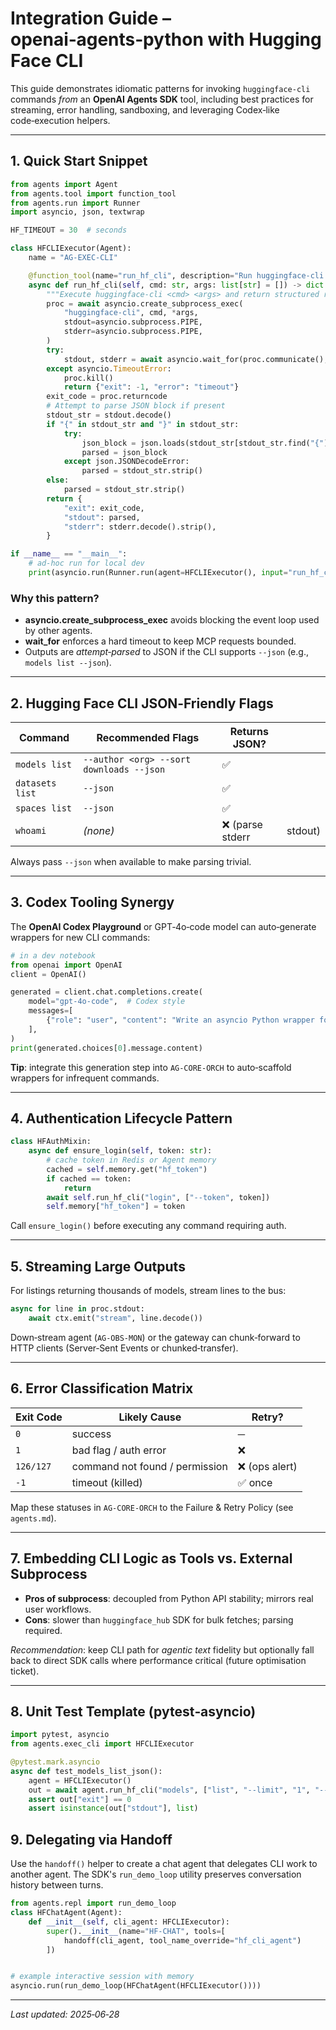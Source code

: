 # Integration Guide – **openai‑agents‑python** with **Hugging Face CLI**

This guide demonstrates idiomatic patterns for invoking `huggingface-cli` commands *from* an **OpenAI Agents SDK** tool, including best practices for streaming, error handling, sandboxing, and leveraging Codex‑like code‑execution helpers.

---

## 1. Quick Start Snippet

```python
from agents import Agent
from agents.tool import function_tool
from agents.run import Runner
import asyncio, json, textwrap

HF_TIMEOUT = 30  # seconds

class HFCLIExecutor(Agent):
    name = "AG-EXEC-CLI"

    @function_tool(name="run_hf_cli", description="Run huggingface-cli commands")
    async def run_hf_cli(self, cmd: str, args: list[str] = []) -> dict:
        """Execute huggingface‑cli <cmd> <args> and return structured result"""
        proc = await asyncio.create_subprocess_exec(
            "huggingface-cli", cmd, *args,
            stdout=asyncio.subprocess.PIPE,
            stderr=asyncio.subprocess.PIPE,
        )
        try:
            stdout, stderr = await asyncio.wait_for(proc.communicate(), HF_TIMEOUT)
        except asyncio.TimeoutError:
            proc.kill()
            return {"exit": -1, "error": "timeout"}
        exit_code = proc.returncode
        # Attempt to parse JSON block if present
        stdout_str = stdout.decode()
        if "{" in stdout_str and "}" in stdout_str:
            try:
                json_block = json.loads(stdout_str[stdout_str.find("{"): stdout_str.rfind("}") + 1])
                parsed = json_block
            except json.JSONDecodeError:
                parsed = stdout_str.strip()
        else:
            parsed = stdout_str.strip()
        return {
            "exit": exit_code,
            "stdout": parsed,
            "stderr": stderr.decode().strip(),
        }

if __name__ == "__main__":
    # ad‑hoc run for local dev
    print(asyncio.run(Runner.run(agent=HFCLIExecutor(), input="run_hf_cli cmd='whoami'")))
```

### Why this pattern?

* **asyncio.create\_subprocess\_exec** avoids blocking the event loop used by other agents.
* **wait\_for** enforces a hard timeout to keep MCP requests bounded.
* Outputs are *attempt‑parsed* to JSON if the CLI supports `--json` (e.g., `models list --json`).

---

## 2. Hugging Face CLI JSON‑Friendly Flags

| Command         | Recommended Flags                        | Returns JSON?   |         |
| --------------- | ---------------------------------------- | --------------- | ------- |
| `models list`   | `--author <org> --sort downloads --json` | ✅               |         |
| `datasets list` | `--json`                                 | ✅               |         |
| `spaces list`   | `--json`                                 | ✅               |         |
| `whoami`        | *(none)*                                 | ❌ (parse stderr | stdout) |

Always pass `--json` when available to make parsing trivial.

---

## 3. Codex Tooling Synergy

The **OpenAI Codex Playground** or GPT‑4o‑code model can auto‑generate wrappers for new CLI commands:

```python
# in a dev notebook
from openai import OpenAI
client = OpenAI()

generated = client.chat.completions.create(
    model="gpt-4o-code",  # Codex style
    messages=[
        {"role": "user", "content": "Write an asyncio Python wrapper for 'huggingface-cli datasets list --json'"}
    ],
)
print(generated.choices[0].message.content)
```

**Tip**: integrate this generation step into `AG-CORE-ORCH` to auto‑scaffold wrappers for infrequent commands.

---

## 4. Authentication Lifecycle Pattern

```python
class HFAuthMixin:
    async def ensure_login(self, token: str):
        # cache token in Redis or Agent memory
        cached = self.memory.get("hf_token")
        if cached == token:
            return
        await self.run_hf_cli("login", ["--token", token])
        self.memory["hf_token"] = token
```

Call `ensure_login()` before executing any command requiring auth.

---

## 5. Streaming Large Outputs

For listings returning thousands of models, stream lines to the bus:

```python
async for line in proc.stdout:
    await ctx.emit("stream", line.decode())
```

Down‑stream agent (`AG-OBS-MON`) or the gateway can chunk‑forward to HTTP clients (Server‑Sent Events or chunked‑transfer).

---

## 6. Error Classification Matrix

| Exit Code | Likely Cause                   | Retry?        |
| --------- | ------------------------------ | ------------- |
| `0`       | success                        | ─             |
| `1`       | bad flag / auth error          | ❌             |
| `126/127` | command not found / permission | ❌ (ops alert) |
| `-1`      | timeout (killed)               | ✅ once        |

Map these statuses in `AG-CORE-ORCH` to the Failure & Retry Policy (see `agents.md`).

---

## 7. Embedding CLI Logic as Tools vs. External Subprocess

* **Pros of subprocess**: decoupled from Python API stability; mirrors real user workflows.
* **Cons**: slower than `huggingface_hub` SDK for bulk fetches; parsing required.

*Recommendation*: keep CLI path for *agentic text* fidelity but optionally fall back to direct SDK calls where performance critical (future optimisation ticket).

---

## 8. Unit Test Template (pytest‑asyncio)

```python
import pytest, asyncio
from agents.exec_cli import HFCLIExecutor

@pytest.mark.asyncio
async def test_models_list_json():
    agent = HFCLIExecutor()
    out = await agent.run_hf_cli("models", ["list", "--limit", "1", "--json"])
    assert out["exit"] == 0
    assert isinstance(out["stdout"], list)
```

## 9. Delegating via Handoff


Use the `handoff()` helper to create a chat agent that delegates CLI work to another agent. The SDK's `run_demo_loop` utility preserves conversation history between turns.

```python
from agents.repl import run_demo_loop
class HFChatAgent(Agent):
    def __init__(self, cli_agent: HFCLIExecutor):
        super().__init__(name="HF-CHAT", tools=[
            handoff(cli_agent, tool_name_override="hf_cli_agent")
        ])


# example interactive session with memory
asyncio.run(run_demo_loop(HFChatAgent(HFCLIExecutor())))
```

---

*Last updated: 2025‑06‑28*
